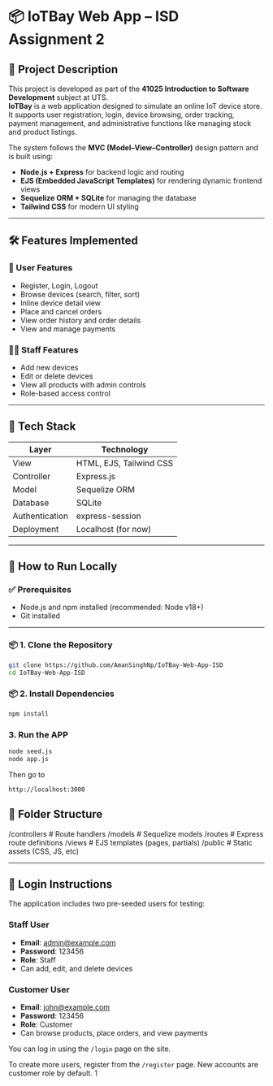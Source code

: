 # 📦 IoTBay Web App – ISD Assignment 2

## 📘 Project Description

This project is developed as part of the **41025 Introduction to Software Development** subject at UTS.  
**IoTBay** is a web application designed to simulate an online IoT device store. It supports user registration, login, device browsing, order tracking, payment management, and administrative functions like managing stock and product listings.

The system follows the **MVC (Model–View–Controller)** design pattern and is built using:

- **Node.js + Express** for backend logic and routing
- **EJS (Embedded JavaScript Templates)** for rendering dynamic frontend views
- **Sequelize ORM + SQLite** for managing the database
- **Tailwind CSS** for modern UI styling

---

## 🛠️ Features Implemented

### 🧑 User Features

- Register, Login, Logout
- Browse devices (search, filter, sort)
- Inline device detail view
- Place and cancel orders
- View order history and order details
- View and manage payments

### 🧑‍💻 Staff Features

- Add new devices
- Edit or delete devices
- View all products with admin controls
- Role-based access control

---

## 🧱 Tech Stack

| Layer          | Technology              |
| -------------- | ----------------------- |
| View           | HTML, EJS, Tailwind CSS |
| Controller     | Express.js              |
| Model          | Sequelize ORM           |
| Database       | SQLite                  |
| Authentication | express-session         |
| Deployment     | Localhost (for now)     |

---

## 🚀 How to Run Locally

### ✅ Prerequisites

- Node.js and npm installed (recommended: Node v18+)
- Git installed

---

### 📦 1. Clone the Repository

```bash
git clone https://github.com/AmanSinghNp/IoTBay-Web-App-ISD
cd IoTBay-Web-App-ISD
```

### 📦 2. Install Dependencies

```bash
npm install
```

### 3. Run the APP

```bash
node seed.js
node app.js
```

Then go to

```
http://localhost:3000
```

## 📁 Folder Structure

/controllers # Route handlers
/models # Sequelize models
/routes # Express route definitions
/views # EJS templates (pages, partials)
/public # Static assets (CSS, JS, etc)

---

## 🔐 Login Instructions

The application includes two pre-seeded users for testing:

### Staff User

- **Email**: admin@example.com
- **Password**: 123456
- **Role**: Staff
- Can add, edit, and delete devices

### Customer User

- **Email**: john@example.com
- **Password**: 123456
- **Role**: Customer
- Can browse products, place orders, and view payments

You can log in using the `/login` page on the site.

To create more users, register from the `/register` page. New accounts are customer role by default.
1
